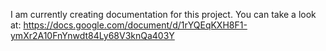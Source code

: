 I am currently creating documentation for this project. You can take a look at: https://docs.google.com/document/d/1rYQEqKXH8F1-ymXr2A10FnYnwdt84Ly68V3knQa403Y
